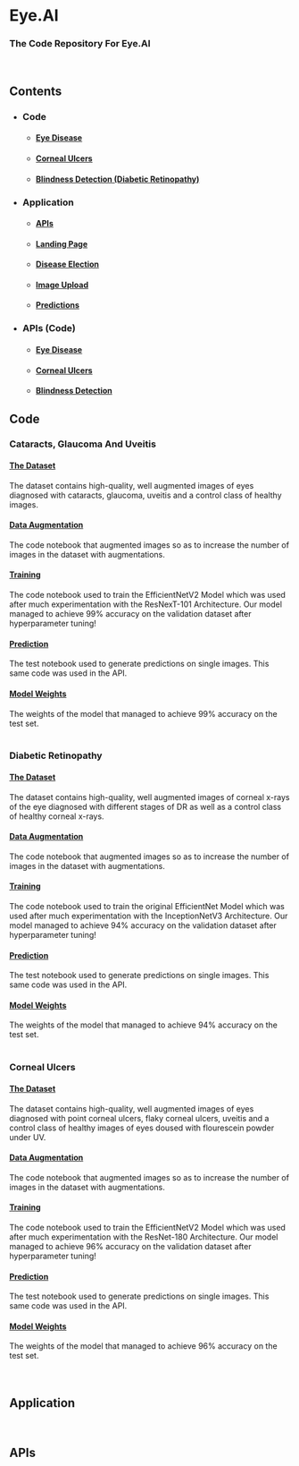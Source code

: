 # Eye.AI
### The Code Repository For Eye.AI <br>
<br>

## Contents
- ### Code
  - #### [Eye Disease](https://github.com/Ansh3101/Eye.AI/tree/main/Code/Cataract%2C%20Glaucoma%20%26%20Uveitis/)
  - #### [Corneal Ulcers](https://github.com/Ansh3101/Eye.AI/tree/main/Code/Corneal%20Ulcers/)
  - #### [Blindness Detection (Diabetic Retinopathy)](https://github.com/Ansh3101/Eye.AI/tree/main/Code/Blindness%20Detection/)
- ### Application
  - #### [APIs](https://github.com/Ansh3101/Eye.AI/blob/main/Application/Post.cs)
  - #### [Landing Page](https://github.com/Ansh3101/Eye.AI/blob/main/Application/MainWindow.xaml)
  - #### [Disease Election](https://github.com/Ansh3101/Eye.AI/blob/main/Application/SelectionPage.xaml)
  - #### [Image Upload](https://github.com/Ansh3101/Eye.AI/blob/main/Application/PredictionPage.xaml)
  - #### [Predictions](https://github.com/Ansh3101/Eye.AI/blob/main/Application/ShowPrediction.xaml)
- ### APIs (Code)
  - #### [Eye Disease](https://github.com/Ansh3101/Eye.AI/tree/main/APIs/Eye%20Disease/)
  - #### [Corneal Ulcers](https://github.com/Ansh3101/Eye.AI/tree/main/APIs/Corneal%20Ulcers/)
  - #### [Blindness Detection](https://github.com/Ansh3101/Eye.AI/tree/main/APIs/Blindness/)

## Code

### Cataracts, Glaucoma And Uveitis
#### [The Dataset](https://github.com/Ansh3101/Eye.AI/tree/main/Code/Cataract%2C%20Glaucoma%20%26%20Uveitis/Data/)
The dataset contains high-quality, well augmented images of eyes diagnosed with cataracts, glaucoma, uveitis and a control class of healthy images.
#### [Data Augmentation](https://github.com/Ansh3101/Eye.AI/blob/main/Code/Cataract%2C%20Glaucoma%20%26%20Uveitis/DataAugmentation.ipynb)
The code notebook that augmented images so as to increase the number of images in the dataset with augmentations.
#### [Training](https://github.com/Ansh3101/Eye.AI/blob/main/Code/Cataract%2C%20Glaucoma%20%26%20Uveitis/Training.ipynb)
The code notebook used to train the EfficientNetV2 Model which was used after much experimentation with the ResNexT-101 Architecture. Our model managed to achieve 99% accuracy on the validation dataset after hyperparameter tuning!
#### [Prediction](https://github.com/Ansh3101/Eye.AI/blob/main/Code/Cataract%2C%20Glaucoma%20%26%20Uveitis/Prediction.ipynb)
The test notebook used to generate predictions on single images. This same code was used in the API.
#### [Model Weights](https://github.com/Ansh3101/Eye.AI/blob/main/Code/Cataract%2C%20Glaucoma%20%26%20Uveitis/EyeDisease.pth)
The weights of the model that managed to achieve 99% accuracy on the test set.
<br><br>

### Diabetic Retinopathy
#### [The Dataset](https://github.com/Ansh3101/Eye.AI/tree/main/Code/Blindness%20Detection/Data%20(Test)/)
The dataset contains high-quality, well augmented images of corneal x-rays of the eye diagnosed with different stages of DR as well as a control class of healthy corneal x-rays.
#### [Data Augmentation](https://github.com/Ansh3101/Eye.AI/blob/main/Code/Blindness%20Detection/DataAugmentation.ipynb)
The code notebook that augmented images so as to increase the number of images in the dataset with augmentations.
#### [Training](https://github.com/Ansh3101/Eye.AI/blob/main/Code/Blindness%20Detection/Training.ipynb)
The code notebook used to train the original EfficientNet Model which was used after much experimentation with the InceptionNetV3 Architecture. Our model managed to achieve 94% accuracy on the validation dataset after hyperparameter tuning!
#### [Prediction](https://github.com/Ansh3101/Eye.AI/blob/main/Code/Blindness%20Detection/Prediction.ipynb)
The test notebook used to generate predictions on single images. This same code was used in the API.
#### [Model Weights](https://github.com/Ansh3101/Eye.AI/blob/main/Code/Blindness%20Detection/blindness.pth)
The weights of the model that managed to achieve 94% accuracy on the test set.
<br><br>

### Corneal Ulcers
#### [The Dataset](https://github.com/Ansh3101/Eye.AI/tree/main/Code/Corneal%20Ulcers/Data/)
The dataset contains high-quality, well augmented images of eyes diagnosed with point corneal ulcers, flaky corneal ulcers, uveitis and a control class of healthy images of eyes doused with flourescein powder under UV.
#### [Data Augmentation](https://github.com/Ansh3101/Eye.AI/blob/main/Code/Corneal%20Ulcers/DataAugmentation.ipynb)
The code notebook that augmented images so as to increase the number of images in the dataset with augmentations.
#### [Training](https://github.com/Ansh3101/Eye.AI/blob/main/Code/Corneal%20Ulcers/Training.ipynb)
The code notebook used to train the EfficientNetV2 Model which was used after much experimentation with the ResNet-180 Architecture. Our model managed to achieve 96% accuracy on the validation dataset after hyperparameter tuning!
#### [Prediction](https://github.com/Ansh3101/Eye.AI/blob/main/Code/Corneal%20Ulcers/Prediction.ipynb)
The test notebook used to generate predictions on single images. This same code was used in the API.
#### [Model Weights](https://github.com/Ansh3101/Eye.AI/blob/main/Code/Corneal%20Ulcers/cornealulcers.pth)
The weights of the model that managed to achieve 96% accuracy on the test set.
<br><br><br>

## Application
<br>

## APIs
<br>

<!--
## APIs

### Public Links (Use POST Method On Postman)
- ### [Blindness Detection (Diabetic Retinopathy) : 94% Accuracy](https://eyeai-blindness.herokuapp.com/)
- ### [Eye Disease Detection (Cataracts, Glaucoma & Uveitis) : 98% Accuracy](https://eyeai-eyedisease.herokuapp.com/)
- ### [Corneal Ulcers (Point-Like, Flaky & Healthy) : 96% Accuracy](https://eyeai-cornealulcers.herokuapp.com/)
<br><br>

### [Elevator Pitch And Code Walkthrough](https://youtu.be/H3gy18s9K-M)
-->
